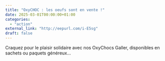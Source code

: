 ```yaml
---
title: "OxyCHOC : les oeufs sont en vente !"
date: 2025-03-01T00:00:00+01:00
categories: 
  - "action"
external_link: "http://eepurl.com/i-E5sg"
draft: false
---
```

Craquez pour le plaisir solidaire avec nos OxyChocs Galler, disponibles en sachets ou paquets généreux...
